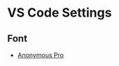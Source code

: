 # VS Code Settings

## Font

- [Anonymous Pro](https://www.marksimonson.com/fonts/view/anonymous-pro)
